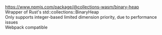 https://www.npmjs.com/package/@collections-wasm/binary-heap  
Wrapper of Rust's std::collections::BinaryHeap  
Only supports integer-based limited dimension priority, due to performance issues  
Webpack compatible  
